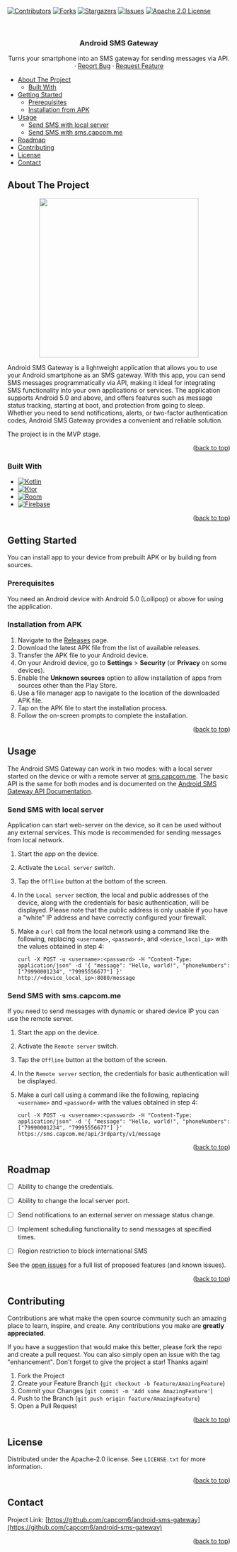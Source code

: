 <a name="readme-top"></a>
<!--
*** Thanks for checking out the Best-README-Template. If you have a suggestion
*** that would make this better, please fork the repo and create a pull request
*** or simply open an issue with the tag "enhancement".
*** Don't forget to give the project a star!
*** Thanks again! Now go create something AMAZING! :D
-->



<!-- PROJECT SHIELDS -->
<!--
*** I'm using markdown "reference style" links for readability.
*** Reference links are enclosed in brackets [ ] instead of parentheses ( ).
*** See the bottom of this document for the declaration of the reference variables
*** for contributors-url, forks-url, etc. This is an optional, concise syntax you may use.
*** https://www.markdownguide.org/basic-syntax/#reference-style-links
-->
[![Contributors][contributors-shield]][contributors-url]
[![Forks][forks-shield]][forks-url]
[![Stargazers][stars-shield]][stars-url]
[![Issues][issues-shield]][issues-url]
[![Apache 2.0 License][license-shield]][license-url]



<!-- PROJECT LOGO -->
<br />
<div align="center">
  <!-- <a href="https://github.com/capcom6/android-sms-gateway">
    <img src="assets/logo.png" alt="Logo" width="80" height="80">
  </a> -->

<h3 align="center">Android SMS Gateway</h3>

  <p align="center">
    Turns your smartphone into an SMS gateway for sending messages via API.
    <br />
    <!-- <a href="https://github.com/capcom6/android-sms-gateway"><strong>Explore the docs »</strong></a>
    <br />
    <br />
    <a href="https://github.com/capcom6/android-sms-gateway">View Demo</a> -->
    ·
    <a href="https://github.com/capcom6/android-sms-gateway/issues">Report Bug</a>
    ·
    <a href="https://github.com/capcom6/android-sms-gateway/issues">Request Feature</a>
  </p>
</div>



<!-- TABLE OF CONTENTS -->
- [About The Project](#about-the-project)
  - [Built With](#built-with)
- [Getting Started](#getting-started)
  - [Prerequisites](#prerequisites)
  - [Installation from APK](#installation-from-apk)
- [Usage](#usage)
  - [Send SMS with local server](#send-sms-with-local-server)
  - [Send SMS with sms.capcom.me](#send-sms-with-smscapcomme)
- [Roadmap](#roadmap)
- [Contributing](#contributing)
- [License](#license)
- [Contact](#contact)

<!-- ABOUT THE PROJECT -->
## About The Project

<p align="center"><img src="docs/screenshot.png" width="360"></p>


Android SMS Gateway is a lightweight application that allows you to use your Android smartphone as an SMS gateway. With this app, you can send SMS messages programmatically via API, making it ideal for integrating SMS functionality into your own applications or services. The application supports Android 5.0 and above, and offers features such as message status tracking, starting at boot, and protection from going to sleep. Whether you need to send notifications, alerts, or two-factor authentication codes, Android SMS Gateway provides a convenient and reliable solution.

The project is in the MVP stage.

<p align="right">(<a href="#readme-top">back to top</a>)</p>



### Built With

- [![Kotlin](https://img.shields.io/badge/Kotlin-000000?style=for-the-badge&logo=kotlin&logoColor=white)](https://kotlinlang.org/)
- [![Ktor](https://img.shields.io/badge/Ktor-000000?style=for-the-badge&logoColor=white)](https://ktor.io/)
- [![Room](https://img.shields.io/badge/Room-000000?style=for-the-badge&logoColor=white)](https://developer.android.com/training/data-storage/room)
- [![Firebase](https://img.shields.io/badge/Firebase-000000?style=for-the-badge&logo=firebase&logoColor=white)](https://firebase.google.com/)

<p align="right">(<a href="#readme-top">back to top</a>)</p>



<!-- GETTING STARTED -->
## Getting Started

You can install app to your device from prebuilt APK or by building from sources.

### Prerequisites

You need an Android device with Android 5.0 (Lollipop) or above for using the application.

### Installation from APK

1. Navigate to the [Releases](link-to-releases) page.
2. Download the latest APK file from the list of available releases.
3. Transfer the APK file to your Android device.
4. On your Android device, go to **Settings** > **Security** (or **Privacy** on some devices).
5. Enable the **Unknown sources** option to allow installation of apps from sources other than the Play Store.
6. Use a file manager app to navigate to the location of the downloaded APK file.
7. Tap on the APK file to start the installation process.
8. Follow the on-screen prompts to complete the installation.

<p align="right">(<a href="#readme-top">back to top</a>)</p>


<!-- USAGE EXAMPLES -->
## Usage

The Android SMS Gateway can work in two modes: with a local server started on the device or with a remote server at [sms.capcom.me](https://sms.capcom.me). The basic API is the same for both modes and is documented on the [Android SMS Gateway API Documentation](https://capcom6.github.io/android-sms-gateway/).


### Send SMS with local server

Application can start web-server on the device, so it can be used without any external services. This mode is recommended for sending messages from local network.

1. Start the app on the device.
2. Activate the `Local server` switch.
3. Tap the `Offline` button at the bottom of the screen.
4. In the `Local server` section, the local and public addresses of the device, along with the credentials for basic authentication, will be displayed. Please note that the public address is only usable if you have a "white" IP address and have correctly configured your firewall.
5. Make a `curl` call from the local network using a command like the following, replacing `<username>`, `<password>`, and `<device_local_ip>` with the values obtained in step 4: 
   
   ```
   curl -X POST -u <username>:<password> -H "Content-Type: application/json" -d '{ "message": "Hello, world!", "phoneNumbers": ["79990001234", "79995556677"] }' http://<device_local_ip>:8080/message
   ```

### Send SMS with sms.capcom.me

If you need to send messages with dynamic or shared device IP you can use the remote server.

1. Start the app on the device.
2. Activate the `Remote server` switch.
3. Tap the `Offline` button at the bottom of the screen.
4. In the `Remote server` section, the credentials for basic authentication will be displayed.
5. Make a curl call using a command like the following, replacing `<username>` and `<password>` with the values obtained in step 4:
   
    ```
    curl -X POST -u <username>:<password> -H "Content-Type: application/json" -d '{ "message": "Hello, world!", "phoneNumbers": ["79990001234", "79995556677"] }' https://sms.capcom.me/api/3rdparty/v1/message
    ```

<!-- _For more examples, please refer to the [Documentation](https://example.com)_ -->

<p align="right">(<a href="#readme-top">back to top</a>)</p>



<!-- ROADMAP -->
## Roadmap

- [ ] Ability to change the credentials.
- [ ] Ability to change the local server port.
- [ ] Send notifications to an external server on message status change.
- [ ] Implement scheduling functionality to send messages at specified times.
- [ ] Region restriction to block international SMS


See the [open issues](https://github.com/capcom6/android-sms-gateway/issues) for a full list of proposed features (and known issues).

<p align="right">(<a href="#readme-top">back to top</a>)</p>



<!-- CONTRIBUTING -->
## Contributing

Contributions are what make the open source community such an amazing place to learn, inspire, and create. Any contributions you make are **greatly appreciated**.

If you have a suggestion that would make this better, please fork the repo and create a pull request. You can also simply open an issue with the tag "enhancement".
Don't forget to give the project a star! Thanks again!

1. Fork the Project
2. Create your Feature Branch (`git checkout -b feature/AmazingFeature`)
3. Commit your Changes (`git commit -m 'Add some AmazingFeature'`)
4. Push to the Branch (`git push origin feature/AmazingFeature`)
5. Open a Pull Request

<p align="right">(<a href="#readme-top">back to top</a>)</p>



<!-- LICENSE -->
## License

Distributed under the Apache-2.0 license. See `LICENSE.txt` for more information.

<p align="right">(<a href="#readme-top">back to top</a>)</p>



<!-- CONTACT -->
## Contact

Project Link: [https://github.com/capcom6/android-sms-gateway](https://github.com/capcom6/android-sms-gateway)

<p align="right">(<a href="#readme-top">back to top</a>)</p>



<!-- ACKNOWLEDGMENTS -->
<!-- ## Acknowledgments

Use this space to list resources you find helpful and would like to give credit to. I've included a few of my favorites to kick things off!

* [Choose an Open Source License](https://choosealicense.com)
* [GitHub Emoji Cheat Sheet](https://www.webpagefx.com/tools/emoji-cheat-sheet)
* [Malven's Flexbox Cheatsheet](https://flexbox.malven.co/)
* [Malven's Grid Cheatsheet](https://grid.malven.co/)
* [Img Shields](https://shields.io)
* [GitHub Pages](https://pages.github.com)
* [Font Awesome](https://fontawesome.com)
* [React Icons](https://react-icons.github.io/react-icons/search)

<p align="right">(<a href="#readme-top">back to top</a>)</p> -->



<!-- MARKDOWN LINKS & IMAGES -->
<!-- https://www.markdownguide.org/basic-syntax/#reference-style-links -->
[contributors-shield]: https://img.shields.io/github/contributors/capcom6/android-sms-gateway.svg?style=for-the-badge
[contributors-url]: https://github.com/capcom6/android-sms-gateway/graphs/contributors
[forks-shield]: https://img.shields.io/github/forks/capcom6/android-sms-gateway.svg?style=for-the-badge
[forks-url]: https://github.com/capcom6/android-sms-gateway/network/members
[stars-shield]: https://img.shields.io/github/stars/capcom6/android-sms-gateway.svg?style=for-the-badge
[stars-url]: https://github.com/capcom6/android-sms-gateway/stargazers
[issues-shield]: https://img.shields.io/github/issues/capcom6/android-sms-gateway.svg?style=for-the-badge
[issues-url]: https://github.com/capcom6/android-sms-gateway/issues
[license-shield]: https://img.shields.io/github/license/capcom6/android-sms-gateway.svg?style=for-the-badge
[license-url]: https://github.com/capcom6/android-sms-gateway/blob/master/LICENSE.txt
[product-screenshot]: docs/screenshot.png

